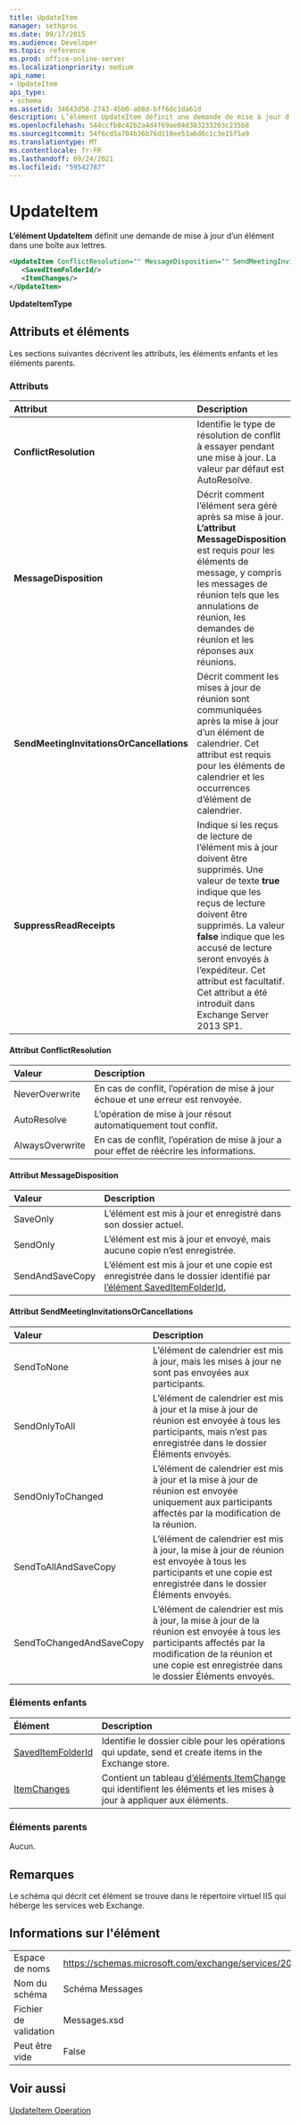 ```yaml
---
title: UpdateItem
manager: sethgros
ms.date: 09/17/2015
ms.audience: Developer
ms.topic: reference
ms.prod: office-online-server
ms.localizationpriority: medium
api_name:
- UpdateItem
api_type:
- schema
ms.assetid: 34643d58-2743-45b0-a08d-bff6dc1da61d
description: L’élément UpdateItem définit une demande de mise à jour d’un élément dans une boîte aux lettres.
ms.openlocfilehash: 544ccfb8c42b2a4d4f69ae04d383233203c235b8
ms.sourcegitcommit: 54f6cd5a704b36b76d110ee53a6d6c1c3e15f5a9
ms.translationtype: MT
ms.contentlocale: fr-FR
ms.lasthandoff: 09/24/2021
ms.locfileid: "59542787"
---
```

# <a name="updateitem"></a>UpdateItem

**L’élément UpdateItem** définit une demande de mise à jour d’un élément dans une boîte aux lettres. 
  
```XML
<UpdateItem ConflictResolution="" MessageDisposition="" SendMeetingInvitationsOrCancellations="" SuppressReadReceipts="">
   <SavedItemFolderId/>
   <ItemChanges/>
</UpdateItem>
```

 **UpdateItemType**
## <a name="attributes-and-elements"></a>Attributs et éléments

Les sections suivantes décrivent les attributs, les éléments enfants et les éléments parents.
  
### <a name="attributes"></a>Attributs

|**Attribut**|**Description**|
|:-----|:-----|
|**ConflictResolution** <br/> |Identifie le type de résolution de conflit à essayer pendant une mise à jour. La valeur par défaut est AutoResolve.  <br/> |
|**MessageDisposition** <br/> |Décrit comment l’élément sera géré après sa mise à jour. **L’attribut MessageDisposition** est requis pour les éléments de message, y compris les messages de réunion tels que les annulations de réunion, les demandes de réunion et les réponses aux réunions.  <br/> |
|**SendMeetingInvitationsOrCancellations** <br/> |Décrit comment les mises à jour de réunion sont communiquées après la mise à jour d’un élément de calendrier. Cet attribut est requis pour les éléments de calendrier et les occurrences d’élément de calendrier.  <br/> |
|**SuppressReadReceipts** <br/> |Indique si les reçus de lecture de l’élément mis à jour doivent être supprimés. Une valeur de texte **true** indique que les reçus de lecture doivent être supprimés. La valeur **false** indique que les accusé de lecture seront envoyés à l’expéditeur. Cet attribut est facultatif.  <br/> Cet attribut a été introduit dans Exchange Server 2013 SP1.  <br/> |
   
#### <a name="conflictresolution-attribute"></a>Attribut ConflictResolution

|**Valeur**|**Description**|
|:-----|:-----|
|NeverOverwrite  <br/> |En cas de conflit, l’opération de mise à jour échoue et une erreur est renvoyée.  <br/> |
|AutoResolve  <br/> |L’opération de mise à jour résout automatiquement tout conflit.  <br/> |
|AlwaysOverwrite  <br/> |En cas de conflit, l’opération de mise à jour a pour effet de réécrire les informations.  <br/> |
   
#### <a name="messagedisposition-attribute"></a>Attribut MessageDisposition

|**Valeur**|**Description**|
|:-----|:-----|
|SaveOnly  <br/> |L’élément est mis à jour et enregistré dans son dossier actuel.  <br/> |
|SendOnly  <br/> |L’élément est mis à jour et envoyé, mais aucune copie n’est enregistrée.  <br/> |
|SendAndSaveCopy  <br/> |L’élément est mis à jour et une copie est enregistrée dans le dossier identifié par [l’élément SavedItemFolderId.](saveditemfolderid.md)  <br/> |
   
#### <a name="sendmeetinginvitationsorcancellations-attribute"></a>Attribut SendMeetingInvitationsOrCancellations

|**Valeur**|**Description**|
|:-----|:-----|
|SendToNone  <br/> |L’élément de calendrier est mis à jour, mais les mises à jour ne sont pas envoyées aux participants.  <br/> |
|SendOnlyToAll  <br/> |L’élément de calendrier est mis à jour et la mise à jour de réunion est envoyée à tous les participants, mais n’est pas enregistrée dans le dossier Éléments envoyés.  <br/> |
|SendOnlyToChanged  <br/> |L’élément de calendrier est mis à jour et la mise à jour de réunion est envoyée uniquement aux participants affectés par la modification de la réunion.  <br/> |
|SendToAllAndSaveCopy  <br/> |L’élément de calendrier est mis à jour, la mise à jour de réunion est envoyée à tous les participants et une copie est enregistrée dans le dossier Éléments envoyés.  <br/> |
|SendToChangedAndSaveCopy  <br/> |L’élément de calendrier est mis à jour, la mise à jour de la réunion est envoyée à tous les participants affectés par la modification de la réunion et une copie est enregistrée dans le dossier Éléments envoyés.  <br/> |
   
### <a name="child-elements"></a>Éléments enfants

|**Élément**|**Description**|
|:-----|:-----|
|[SavedItemFolderId](saveditemfolderid.md) <br/> |Identifie le dossier cible pour les opérations qui update, send et create items in the Exchange store.  <br/> |
|[ItemChanges](itemchanges.md) <br/> |Contient un tableau [d’éléments ItemChange](itemchange.md) qui identifient les éléments et les mises à jour à appliquer aux éléments.  <br/> |
   
### <a name="parent-elements"></a>Éléments parents

Aucun.
  
## <a name="remarks"></a>Remarques

Le schéma qui décrit cet élément se trouve dans le répertoire virtuel IIS qui héberge les services web Exchange.
  
## <a name="element-information"></a>Informations sur l'élément

|||
|:-----|:-----|
|Espace de noms  <br/> |https://schemas.microsoft.com/exchange/services/2006/messages  <br/> |
|Nom du schéma  <br/> |Schéma Messages  <br/> |
|Fichier de validation  <br/> |Messages.xsd  <br/> |
|Peut être vide  <br/> |False  <br/> |
   
## <a name="see-also"></a>Voir aussi



[UpdateItem Operation](updateitem-operation.md)


